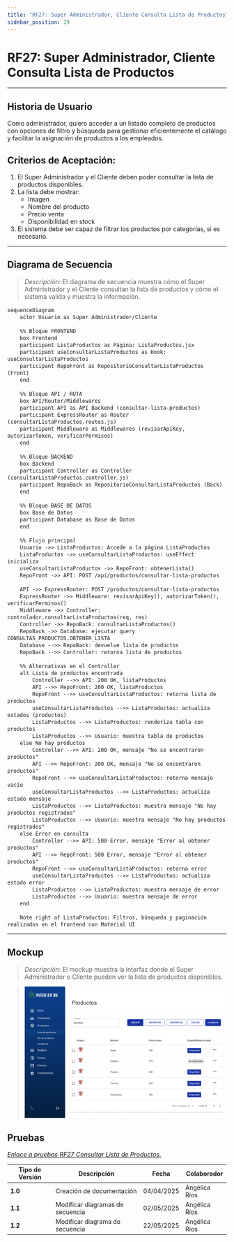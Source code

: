 ```yaml
---
title: "RF27: Super Administrador, Cliente Consulta Lista de Productos"
sidebar_position: 29
---
```


# RF27: Super Administrador, Cliente Consulta Lista de Productos

---

## Historia de Usuario

Como administrador, quiero acceder a un listado completo de productos con opciones de filtro y búsqueda para gestionar eficientemente el catálogo y facilitar la asignación de productos a los empleados.

## **Criterios de Aceptación:**

1. El Super Administrador y el Cliente deben poder consultar la lista de productos disponibles.
2. La lista debe mostrar:
   - Imagen
   - Nombre del producto
   - Precio venta
   - Disponibilidad en stock
3. El sistema debe ser capaz de filtrar los productos por categorías, si es necesario.

---

## **Diagrama de Secuencia**

> _Descripción_: El diagrama de secuencia muestra cómo el Super Administrador y el Cliente consultan la lista de productos y cómo el sistema valida y muestra la información.

```mermaid
sequenceDiagram
    actor Usuario as Super Administrador/Cliente

    %% Bloque FRONTEND
    box Frontend
    participant ListaProductos as Página: ListaProductos.jsx
    participant useConsultarListaProductos as Hook: useConsultarListaProductos
    participant RepoFront as RepositorioConsultarListaProductos (Front)
    end

    %% Bloque API / RUTA
    box API/Router/Middlewares
    participant API as API Backend (consultar-lista-productos)
    participant ExpressRouter as Router (consultarListaProductos.routes.js)
    participant Middleware as Middlewares (revisarApiKey, autorizarToken, verificarPermisos)
    end

    %% Bloque BACKEND
    box Backend
    participant Controller as Controller (consultarListaProductos.controller.js)
    participant RepoBack as RepositorioConsultarListaProductos (Back)
    end

    %% Bloque BASE DE DATOS
    box Base de Datos
    participant Database as Base de Datos
    end

    %% Flujo principal
    Usuario ->> ListaProductos: Accede a la página ListaProductos
    ListaProductos ->> useConsultarListaProductos: useEffect inicializa
    useConsultarListaProductos ->> RepoFront: obtenerLista()
    RepoFront ->> API: POST /api/productos/consultar-lista-productos

    API ->> ExpressRouter: POST /productos/consultar-lista-productos
    ExpressRouter ->> Middleware: revisarApiKey(), autorizarToken(), verificarPermisos()
    Middleware ->> Controller: controlador.consultarListaProductos(req, res)
    Controller ->> RepoBack: consultarListaProductos()
    RepoBack ->> Database: ejecutar query CONSULTAS_PRODUCTOS.OBTENER_LISTA
    Database -->> RepoBack: devuelve lista de productos
    RepoBack -->> Controller: retorna lista de productos

    %% Alternativas en el Controller
    alt Lista de productos encontrada
        Controller -->> API: 200 OK, listaProductos
        API -->> RepoFront: 200 OK, listaProductos
        RepoFront -->> useConsultarListaProductos: retorna lista de productos
        useConsultarListaProductos -->> ListaProductos: actualiza estados (productos)
        ListaProductos -->> ListaProductos: renderiza tabla con productos
        ListaProductos -->> Usuario: muestra tabla de productos
    else No hay productos
        Controller -->> API: 200 OK, mensaje "No se encontraron productos"
        API -->> RepoFront: 200 OK, mensaje "No se encontraron productos"
        RepoFront -->> useConsultarListaProductos: retorna mensaje vacío
        useConsultarListaProductos -->> ListaProductos: actualiza estado mensaje
        ListaProductos -->> ListaProductos: muestra mensaje "No hay productos registrados"
        ListaProductos -->> Usuario: muestra mensaje "No hay productos registrados"
    else Error en consulta
        Controller -->> API: 500 Error, mensaje "Error al obtener productos"
        API -->> RepoFront: 500 Error, mensaje "Error al obtener productos"
        RepoFront -->> useConsultarListaProductos: retorna error
        useConsultarListaProductos -->> ListaProductos: actualiza estado error
        ListaProductos -->> ListaProductos: muestra mensaje de error
        ListaProductos -->> Usuario: muestra mensaje de error
    end

    Note right of ListaProductos: Filtros, búsqueda y paginación realizados en el frontend con Material UI
```

---

## **Mockup**

> _Descripción_: El mockup muestra la interfaz donde el Super Administrador o Cliente pueden ver la lista de productos disponibles.

> ![Interfaz de consultar lista de usuarios](imagenes/Consultar_Productos.png)

## **Pruebas**

_<u>[Enlace a pruebas RF27 Consultar Lista de Productos.](https://docs.google.com/spreadsheets/d/1NLGwGrGA5PVOEzLaqxa8Ts1D_Ng3QzzqNKWJYUzxD-M/edit?gid=1907283860#gid=1907283860)</u>_

| **Tipo de Versión** | **Descripción**                  | **Fecha**  | **Colaborador** |
| ------------------- | -------------------------------- | ---------- | --------------- |
| **1.0**             | Creación de documentación        | 04/04/2025 | Angélica Ríos   |
| **1.1**             | Modificar diagramas de secuencia | 02/05/2025 | Angélica Ríos   |
| **1.2**             | Modificar diagrama de secuencia  | 22/05/2025 | Angélica Ríos   |
